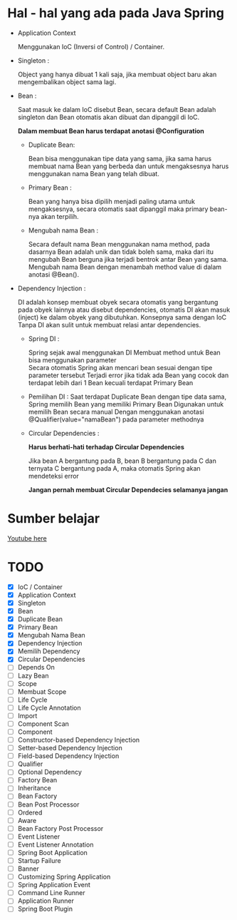 # Hal - hal yang ada pada Java Spring

- Application Context

  Menggunakan IoC (Inversi of Control) / Container.

- Singleton :

  Object yang hanya dibuat 1 kali saja, jika membuat object baru akan mengembalikan object sama lagi.

- Bean :

  Saat masuk ke dalam IoC disebut Bean, secara default Bean adalah singleton dan Bean otomatis akan dibuat dan dipanggil di IoC.

  **Dalam membuat Bean harus terdapat anotasi @Configuration**

  - Duplicate Bean:

    Bean bisa menggunakan tipe data yang sama, jika sama harus membuat nama Bean yang berbeda dan untuk mengaksesnya harus menggunakan nama Bean yang telah dibuat.

  - Primary Bean :

    Bean yang hanya bisa dipilih menjadi paling utama untuk mengaksesnya, secara otomatis saat dipanggil maka primary bean-nya akan terpilih.

  - Mengubah nama Bean :

    Secara default nama Bean menggunakan nama method, pada dasarnya Bean adalah unik dan tidak boleh sama, maka dari itu mengubah Bean berguna jika terjadi bentrok antar Bean yang sama. Mengubah nama Bean dengan menambah method value di dalam anotasi @Bean().

- Dependency Injection :

  DI adalah konsep membuat obyek secara otomatis yang bergantung pada obyek lainnya atau disebut dependencies, otomatis DI akan masuk (inject) ke dalam obyek yang dibutuhkan.
  Konsepnya sama dengan IoC
  Tanpa DI akan sulit untuk membuat relasi antar dependencies.

  - Spring DI :

    Spring sejak awal menggunakan DI
    Membuat method untuk Bean bisa menggunakan parameter  
    Secara otomatis Spring akan mencari bean sesuai dengan tipe parameter tersebut
    Terjadi error jika tidak ada Bean yang cocok dan terdapat lebih dari 1 Bean kecuali terdapat Primary Bean

  - Pemilihan DI :
    Saat terdapat Duplicate Bean dengan tipe data sama, Spring memilih Bean yang memiliki Primary Bean
    Digunakan untuk memilih Bean secara manual
    Dengan menggunakan anotasi @Qualifier(value="namaBean") pada parameter methodnya

  - Circular Dependencies :

    **Harus berhati-hati terhadap Circular Dependencies**

    Jika bean A bergantung pada B, bean B bergantung pada C dan ternyata C bergantung pada A, maka otomatis Spring akan mendeteksi error

    **Jangan pernah membuat Circular Dependecies selamanya jangan**

# Sumber belajar

[Youtube here](https://www.youtube.com/watch?v=VM3rwdMBORY)

# TODO

- [x] IoC / Container
- [x] Application Context
- [x] Singleton
- [x] Bean
- [x] Duplicate Bean
- [x] Primary Bean
- [x] Mengubah Nama Bean
- [x] Dependency Injection
- [x] Memilih Dependency
- [x] Circular Dependencies
- [ ] Depends On
- [ ] Lazy Bean
- [ ] Scope
- [ ] Membuat Scope
- [ ] Life Cycle
- [ ] Life Cycle Annotation
- [ ] Import
- [ ] Component Scan
- [ ] Component
- [ ] Constructor-based Dependency Injection
- [ ] Setter-based Dependency Injection
- [ ] Field-based Dependency Injection
- [ ] Qualifier
- [ ] Optional Dependency
- [ ] Factory Bean
- [ ] Inheritance
- [ ] Bean Factory
- [ ] Bean Post Processor
- [ ] Ordered
- [ ] Aware
- [ ] Bean Factory Post Processor
- [ ] Event Listener
- [ ] Event Listener Annotation
- [ ] Spring Boot Application
- [ ] Startup Failure
- [ ] Banner
- [ ] Customizing Spring Application
- [ ] Spring Application Event
- [ ] Command Line Runner
- [ ] Application Runner
- [ ] Spring Boot Plugin
